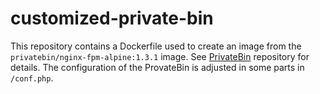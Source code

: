 # customized-private-bin

This repository contains a Dockerfile used to create an image from the `privatebin/nginx-fpm-alpine:1.3.1` image. See [PrivateBin](https://github.com/PrivateBin/PrivateBin) repository for details. The configuration of the ProvateBin is adjusted in some parts in `/conf.php`.